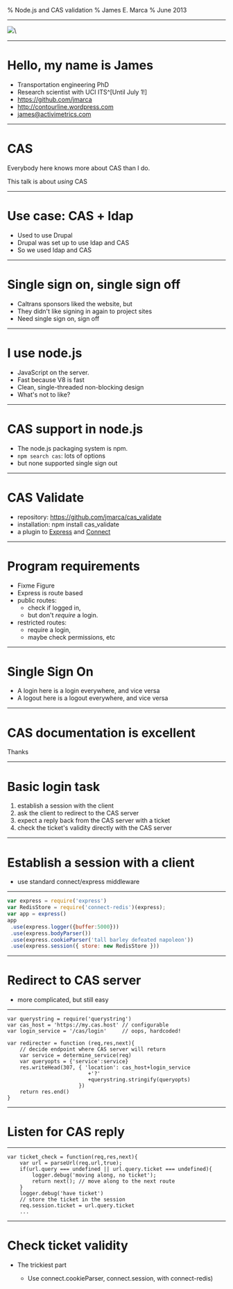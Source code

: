 % Node.js and CAS validation
% James E. Marca
% June 2013

--------------------

![](figs/who_are_you.png)\


------------------

# Hello, my name is James

* Transportation engineering PhD
* Research scientist with UCI ITS^[Until July 1!]
* https://github.com/jmarca
* http://contourline.wordpress.com
* james@activimetrics.com



--------------

# CAS

Everybody here knows more about CAS than I do.

This talk is about *using* CAS

--------------

# Use case:  CAS + ldap

* Used to use Drupal
* Drupal was set up to use ldap and CAS
* So we used ldap and CAS

------------------

# Single sign on, single sign off

* Caltrans sponsors liked the website, but
* They didn't like signing in again to project sites
* Need single sign on, sign off

----------------------

# I use node.js

* JavaScript on the server.
* Fast because V8 is fast
* Clean, single-threaded non-blocking design
* What's not to like?

----------------------

# CAS support in node.js

* The node.js packaging system is npm.
* `npm search cas`:  lots of options
* but none supported single sign out

----------------------

# CAS Validate

* repository:  https://github.com/jmarca/cas_validate
* installation: npm install cas_validate
* a plugin to [Express](http://www.expressjs.com/) and [Connect](http://senchalabs.github.com/connect/)

---------------------

# Program requirements

* Fixme Figure
* Express is route based
* public routes:
  * check if logged in,
  * but don't *require* a login.
* restricted routes:
  * require a login,
  * maybe check permissions, etc

-----------------------

# Single Sign On

* A login here is a login everywhere, and vice versa
* A logout here is a logout everywhere, and vice versa

------------------------

# CAS documentation is excellent

Thanks

-------------------------

# Basic login task

1. establish a session with the client
2. ask the client to redirect to the CAS server
3. expect a reply back from the CAS server with a ticket
4. check the ticket's validity directly with the CAS server

-----------------------------

# Establish a session with a client

* use standard connect/express middleware

-----------------------------

``` javascript
var express = require('express')
var RedisStore = require('connect-redis')(express);
var app = express()
app
 .use(express.logger({buffer:5000}))
 .use(express.bodyParser())
 .use(express.cookieParser('tall barley defeated napoleon'))
 .use(express.session({ store: new RedisStore }))

```

-----------------------------

# Redirect to CAS server

* more complicated, but still easy

-----------------------------
```
var querystring = require('querystring')
var cas_host = 'https://my.cas.host' // configurable
var login_service = '/cas/login'     // oops, hardcoded!

var redirecter = function (req,res,next){
    // decide endpoint where CAS server will return
    var service = determine_service(req)
    var queryopts = {'service':service}
    res.writeHead(307, { 'location': cas_host+login_service
                          +'?'
                          +querystring.stringify(queryopts)
                       })
    return res.end()
}
```

-----------------------------

# Listen for CAS reply

-----------------------------

```
var ticket_check = function(req,res,next){
    var url = parseUrl(req.url,true);
    if(url.query === undefined || url.query.ticket === undefined){
        logger.debug('moving along, no ticket');
        return next(); // move along to the next route
    }
    logger.debug('have ticket')
    // store the ticket in the session
    req.session.ticket = url.query.ticket
    ...

```
-----------------------------

# Check ticket validity

* The trickiest part

   * Use connect.cookieParser,
    connect.session, with connect-redis)
